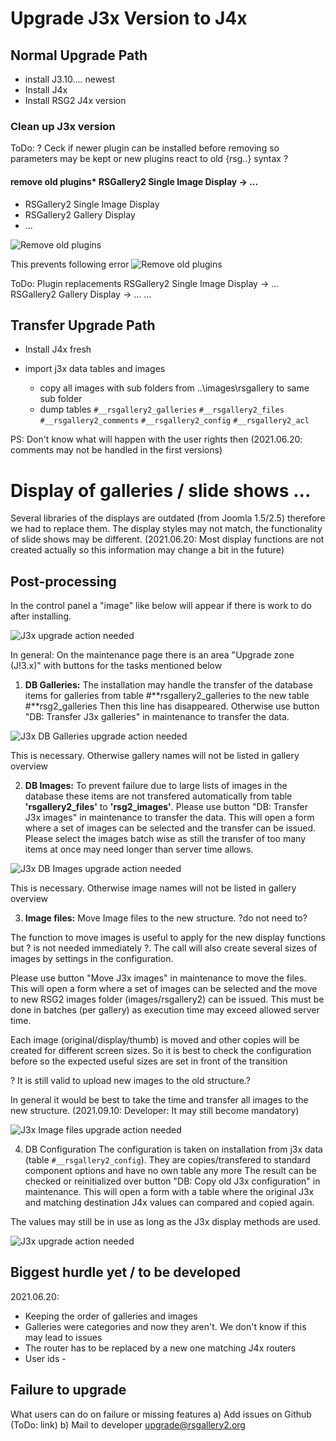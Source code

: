 # Upgrade J3x Version to J4x

## Normal Upgrade Path

- install J3.10.... newest
- Install J4x
- Install RSG2 J4x version

### Clean up J3x version

ToDo: ? Ceck if newer plugin can be installed before removing so parameters may be kept or new plugins react to old {rsg..} syntax ?

#### remove old plugins* RSGallery2 Single Image Display -> ...
*   RSGallery2 Single Image Display
*   RSGallery2 Gallery Display
*   ...

![Remove old plugins](https://github.com/RSGallery2/RSGallery2_Project/blob/master/Documentation/J!4x/images4Doc/J3x_upgrade.remove_plugins.png?raw=true)

This prevents following error
![Remove old plugins](https://github.com/RSGallery2/RSGallery2_Project/blob/master/Documentation/J!4x/images4Doc/J3x_upgrade.remove_plugins.error.png?raw=true)



ToDo:
Plugin replacements
RSGallery2 Single Image Display -> ...
RSGallery2 Gallery Display -> ...
...

## Transfer Upgrade Path

- Install J4x fresh
- import j3x data tables and images

  - copy all images with sub folders from ..\images\rsgallery to same sub folder
  - dump tables `#__rsgallery2_galleries` `#__rsgallery2_files` `#__rsgallery2_comments` `#__rsgallery2_config` `#__rsgallery2_acl`

PS: Don't know what will happen with the user rights then (2021.06.20: comments may not be handled in the first versions)

# Display of galleries / slide shows ...

Several libraries of the displays are outdated (from Joomla 1.5/2.5) therefore we had to replace them. The display styles may not match, the functionality of slide shows may be different. (2021.06.20: Most display functions are not created actually so this information may change a bit in the future)

## Post-processing

In the control panel a "image" like below will appear if there is work to do after installing.

![J3x upgrade action needed](https://github.com/RSGallery2/RSGallery2_Project/blob/master/Documentation/J!4x/images4Doc/J3x_UpgradeActionNeeded.png?raw=true)

In general: On the maintenance page there is an area "Upgrade zone (J!3.x)" with buttons for the tasks mentioned below

1) **DB Galleries:** The installation may handle the transfer of the database items for galleries from table #**rsgallery2_galleries to the new table #**rsg2_galleries Then this line has disappeared. Otherwise use button "DB: Transfer J3x galleries" in maintenance to transfer the data.

![J3x DB Galleries upgrade action needed](https://github.com/RSGallery2/RSGallery2_Project/blob/master/Documentation/J!4x/images4Doc/J3x_upgrade_DB_Galleries.png?raw=true)

This is necessary. Otherwise gallery names will not be listed in gallery overview

2) **DB Images:** To prevent failure due to large lists of images in the database these items are not transfered automatically from table **'rsgallery2_files'** to **'rsg2_images'**. Please use button "DB: Transfer J3x images" in maintenance to transfer the data. This will open a form where a set of images can be selected and the transfer can be issued. Please select the images batch wise as still the transfer of too many items at once may need longer than server time allows.

![J3x DB Images upgrade action needed](https://github.com/RSGallery2/RSGallery2_Project/blob/master/Documentation/J!4x/images4Doc/J3x_upgrade_DB_Images.png?raw=true)

This is necessary. Otherwise image names will not be listed in gallery overview

3) **Image files:** Move Image files to the new structure. ?do not need to?

The function to move images is useful to apply for the new display functions but ? is not needed immediately ?. The call will also create several sizes of images by settings in the configuration.

Please use button "Move J3x images" in maintenance to move the files. This will open a form where a set of images can be selected and the move to new RSG2 images folder (images/rsgallery2) can be issued. This must be done in batches (per gallery) as execution time may exceed allowed server time.

Each image (original/display/thumb) is moved and other copies will be created for different screen sizes. So it is best to check the configuration before so the expected useful sizes are set in front of the transition

? It is still valid to upload new images to the old structure.?

In general it would be best to take the time and transfer all images to the new structure. (2021.09.10: Developer: It may still become mandatory)

![J3x Image files upgrade action needed](https://github.com/RSGallery2/RSGallery2_Project/blob/master/Documentation/J!4x/images4Doc/J3x_upgrade_move_Images.png?raw=true)

4) DB Configuration The configuration is taken on installation from j3x data (table `#__rsgallery2_config`). They are copies/transfered to standard component options and have no own table any more The result can be checked or reinitialized over button "DB: Copy old J3x configuration" in maintenance. This will open a form with a table where the original J3x and matching destination J4x values can compared and copied again.

The values may still be in use as long as the J3x display methods are used.

![J3x upgrade action needed](https://github.com/RSGallery2/RSGallery2_Project/blob/master/Documentation/J!4x/images4Doc/J3x_upgrade_DB_Config.png?raw=true)

## Biggest hurdle yet / to be developed

2021.06.20:

- Keeping the order of galleries and images
- Galleries were categories and now they aren't. We don't know if this may lead to issues
- The router has to be replaced by a new one matching J4x routers
- User ids -

## Failure to upgrade

What users can do on failure or missing features a) Add issues on Github (ToDo: link) b) Mail to developer upgrade@rsgallery2.org
